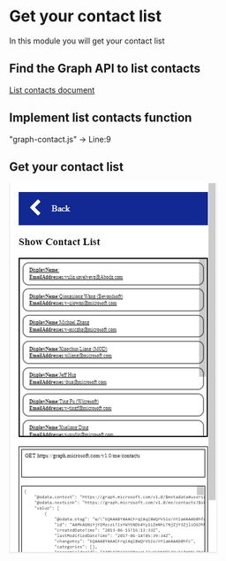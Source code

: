 # Get your contact list
In this module you will get your contact list

## Find the Graph API to list contacts
[List contacts document](https://developer.microsoft.com/en-us/graph/docs/api-reference/v1.0/api/user_list_contacts)

## Implement list contacts function
"graph-contact.js" -> Line:9
 
## Get your contact list
![alt text](imgs/showcontacts.png "Show contacts")



